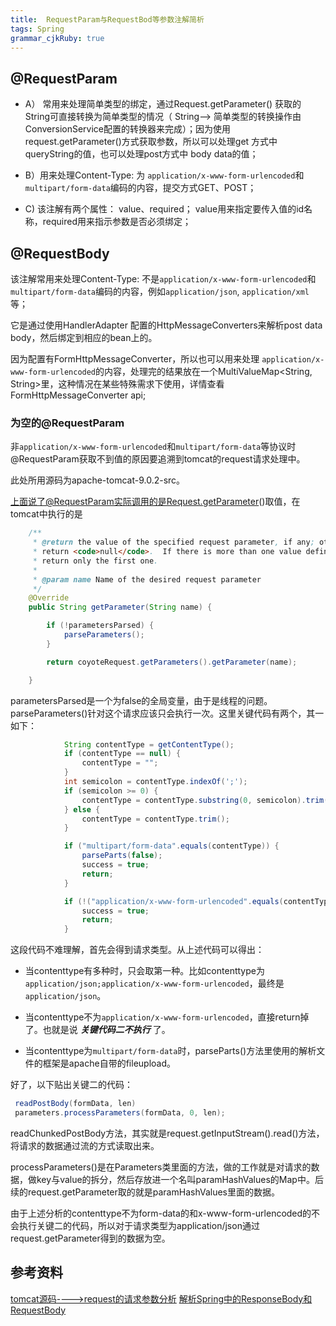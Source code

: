 ```yaml
--- 
title:  RequestParam与RequestBod等参数注解简析
tags: Spring
grammar_cjkRuby: true
---
```


## @RequestParam
- A） 常用来处理简单类型的绑定，通过Request.getParameter() 获取的String可直接转换为简单类型的情况（ String--> 简单类型的转换操作由ConversionService配置的转换器来完成）；因为使用request.getParameter()方式获取参数，所以可以处理get 方式中queryString的值，也可以处理post方式中 body data的值；

- B）用来处理Content-Type: 为 ```application/x-www-form-urlencoded```和```multipart/form-data```编码的内容，提交方式GET、POST；

- C) 该注解有两个属性： value、required； value用来指定要传入值的id名称，required用来指示参数是否必须绑定；

## @RequestBody

该注解常用来处理Content-Type: 不是```application/x-www-form-urlencoded```和```multipart/form-data```编码的内容，例如```application/json```, ```application/xml```等；

它是通过使用HandlerAdapter 配置的HttpMessageConverters来解析post data body，然后绑定到相应的bean上的。

因为配置有FormHttpMessageConverter，所以也可以用来处理 ```application/x-www-form-urlencoded```的内容，处理完的结果放在一个MultiValueMap<String, String>里，这种情况在某些特殊需求下使用，详情查看FormHttpMessageConverter api;

### 为空的@RequestParam
非```application/x-www-form-urlencoded```和```multipart/form-data```等协议时@RequestParam获取不到值的原因要追溯到tomcat的request请求处理中。

此处所用源码为apache-tomcat-9.0.2-src。

上面说了@RequestParam实际调用的是Request.getParameter()取值，在tomcat中执行的是
```java
	/**
     * @return the value of the specified request parameter, if any; otherwise,
     * return <code>null</code>.  If there is more than one value defined,
     * return only the first one.
     *
     * @param name Name of the desired request parameter
     */
    @Override
    public String getParameter(String name) {

        if (!parametersParsed) {
            parseParameters();
        }

        return coyoteRequest.getParameters().getParameter(name);

    }
```
parametersParsed是一个为false的全局变量，由于是线程的问题。parseParameters()针对这个请求应该只会执行一次。这里关键代码有两个，其一如下：
```java
			String contentType = getContentType();
            if (contentType == null) {
                contentType = "";
            }
            int semicolon = contentType.indexOf(';');
            if (semicolon >= 0) {
                contentType = contentType.substring(0, semicolon).trim();
            } else {
                contentType = contentType.trim();
            }

            if ("multipart/form-data".equals(contentType)) {
                parseParts(false);
                success = true;
                return;
            }

            if (!("application/x-www-form-urlencoded".equals(contentType))) {
                success = true;
                return;
            }
```
这段代码不难理解，首先会得到请求类型。从上述代码可以得出：

- 当contenttype有多种时，只会取第一种。比如contenttype为```application/json;application/x-www-form-urlencoded```，最终是```application/json```。

- 当contenttype不为```application/x-www-form-urlencoded```，直接return掉了。也就是说 ***关键代码二不执行*** 了。

- 当contenttype为```multipart/form-data```时，parseParts()方法里使用的解析文件的框架是apache自带的fileupload。

好了，以下贴出关键二的代码：
```java
 readPostBody(formData, len)
 parameters.processParameters(formData, 0, len);
 ```
readChunkedPostBody方法，其实就是request.getInputStream().read()方法，将请求的数据通过流的方式读取出来。
 
processParameters()是在Parameters类里面的方法，做的工作就是对请求的数据，做key与value的拆分，然后存放进一个名叫paramHashValues的Map中。后续的request.getParameter取的就是paramHashValues里面的数据。

由于上述分析的contenttype不为form-data的和x-www-form-urlencoded的不会执行关键二的代码，所以对于请求类型为application/json通过request.getParameter得到的数据为空。

## 参考资料
[tomcat源码---->request的请求参数分析](http://www.cnblogs.com/huhx/p/baseusewebparameter1.html)
[解析Spring中的ResponseBody和RequestBody](https://www.cnkirito.moe/2017/08/30/%E8%A7%A3%E6%9E%90Spring%E4%B8%AD%E7%9A%84ResponseBody%E5%92%8CRequestBody/)